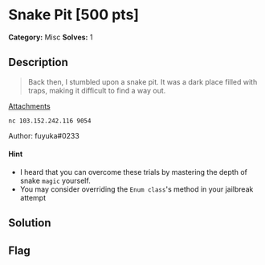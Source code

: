# Snake Pit [500 pts]

**Category:** Misc
**Solves:** 1

## Description
>Back then, I stumbled upon a snake pit. It was a dark place filled with traps, making it difficult to find a way out.

[Attachments](https://drive.google.com/file/d/1vuawCInpdkx9gB7_mWK33UnvQxvCL_YO/view?usp=sharing)

`nc 103.152.242.116 9054`

Author: fuyuka#0233

#### Hint
* I heard that you can overcome these trials by mastering the depth of snake `magic` yourself.
* You may consider overriding the `Enum class`'s method in your jailbreak attempt

## Solution

## Flag

